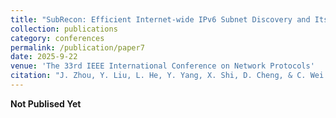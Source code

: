 ```yaml
---
title: "SubRecon: Efficient Internet‑wide IPv6 Subnet Discovery and Its Applications"
collection: publications
category: conferences
permalink: /publication/paper7
date: 2025-9-22
venue: 'The 33rd IEEE International Conference on Network Protocols'
citation: "J. Zhou, Y. Liu, L. He, Y. Yang, X. Shi, D. Cheng, & C. Wei. 2025. SubRecon: Efficient Internet‑wide IPv6 Subnet Discovery and Its Applications. In Proceedings of the 33rd IEEE International Conference on Network Protocols (ICNP 2025). Seoul, South Korea."
---
```

__Not Publised Yet__